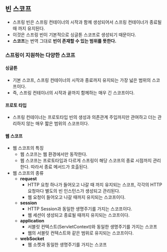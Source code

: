 ## 빈 스코프
- 스프링 빈은 스프링 컨테이너의 시작과 함께 생성되어서 스프링 컨테이너가 종료될 때 까지 유지된다.
- 이것은 스프링 빈이 기본적으로 싱글톤 스코프로 생성되기 때문이다.
- **스코프**는 번역 그대로 **빈이 존재할 수 있는 범위를 뜻한다.**

### 스프링이 지원하는 다양한 스코프
#### 싱글톤
- 기본 스코프, 스프링 컨테이너의 시작과 종료까지 유지되는 가장 넓은 범위의 스코프이다.
- 즉, 스프링 컨테이너의 시작과 끝까지 함께하는 매우 긴 스코프이다.
#### 프로토 타입
- 스프링 컨테이너는 프로토타입 빈의 생성과 의존관계 주입까지만 관여하고 더는 관리하지 않는 매우 짧은 범위의 스코프이다.
#### 웹 스코프
- 웹 스코프의 특징
    - 웹 스코프는 웹 환경에서만 동작한다.
    - 웹 스코프는 프로토타입과 다르게 스프링이 해당 스코프의 종료 시점까지 관리한다. 따라서 종료 메서드가 호출된다.
- 웹 스코프의 종류
    - **request**
        - HTTP 요청 하나가 들어오고 나갈 때 까지 유지되는 스코프, 각각의 HTTP 요청마다 별도의 빈 인스턴스가 생성되고 관리된다.
        - 웹 요청이 들어오고 나갈 때까지 유지되는 스코프이다.
    - **session**
        - HTTP Session과 동일한 생명주기를 가지는 스코프이다. 
        - 웹 세션이 생성되고 종료될 때까지 유지되는 스코프이다.
    - **application**
        - 서블릿 컨텍스트(ServletContext)와 동일한 생명주기를 가지는 스코프
        - 웹의 서블릿 컨텍스트와 같은 범위로 유지되는 스코프이다.
    - **webSocket**
        - 웹 소켓과 동일한 생명주기를 가지는 스코프